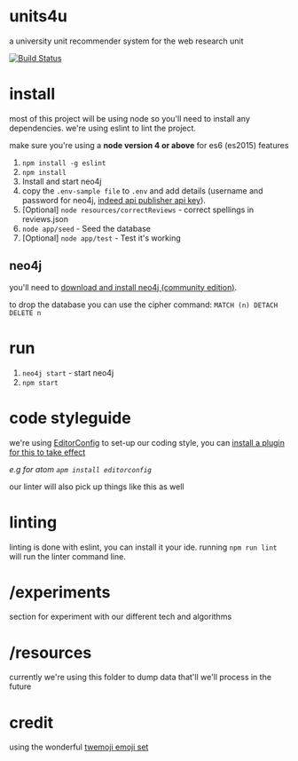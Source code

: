 # units4u
a university unit recommender system for the web research unit

[![Build Status](https://travis-ci.org/zaccolley/units4u.svg?branch=master)](https://travis-ci.org/zaccolley/units4u)

# install

most of this project will be using node so you'll need to install any dependencies. we're using eslint to lint the project.

make sure you're using a **node version 4 or above** for es6 (es2015) features

1. `npm install -g eslint`
2. `npm install`
3. Install and start neo4j
4. copy the `.env-sample file` to `.env` and add details (username and password for neo4j, [indeed api publisher api key](http://www.indeed.co.uk/publisher)).
5. [Optional] `node resources/correctReviews` - correct spellings in reviews.json
6. `node app/seed` - Seed the database
7. [Optional] `node app/test` - Test it's working

## neo4j

you'll need to [download and install neo4j (community edition)](http://neo4j.com/download/).

to drop the database you can use the cipher command: `MATCH (n) DETACH DELETE n`

# run

1. `neo4j start` - start neo4j
2. `npm start`

# code styleguide

we're using [EditorConfig](http://editorconfig.org) to set-up our coding style, you can [install a plugin for this to take effect](http://editorconfig.org/#download)

_e.g for atom `apm install editorconfig`_

our linter will also pick up things like this as well

# linting

linting is done with eslint, you can install it your ide. running `npm run lint` will run the linter command line.

# /experiments

section for experiment with our different tech and algorithms

# /resources

currently we're using this folder to dump data that'll we'll process in the future

# credit

using the wonderful [twemoji emoji set](https://github.com/twitter/twemoji)
